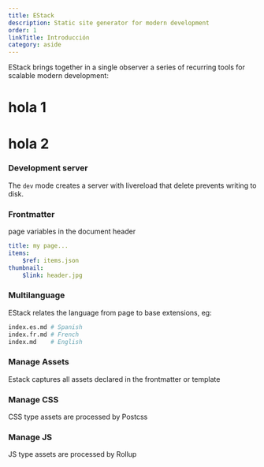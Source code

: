 ```yaml
---
title: EStack
description: Static site generator for modern development
order: 1
linkTitle: Introducción
category: aside
---
```


<script type="module" src="{{'b.js'|asset}}"></script>

EStack brings together in a single observer a series of recurring tools for scalable modern development:

<doc-tabs tabs="t1, t2">

# hola 1

# hola 2

</doc-tabs>

<doc-row col="1fr 1fr 1fr, 1fr 1fr 520w" gap="2rem">

<div>

### Development server

The `dev` mode creates a server with livereload that
delete prevents writing to disk.

</div>

<div>

### Frontmatter

page variables in the
document header

```yaml
title: my page...
items:
    $ref: items.json
thumbnail:
    $link: header.jpg
```

</div>

<div>

### Multilanguage

EStack relates the language from page to base
extensions, eg:

```bash
index.es.md # Spanish
index.fr.md # French
index.md    # English
```

</div>

<div>

### Manage Assets

Estack captures all assets
declared in the frontmatter or template

</div>

<div>

### Manage CSS

CSS type assets are processed
by Postcss

</div>

<div>

### Manage JS

JS type assets are processed by
Rollup

</div>

</doc-row>
